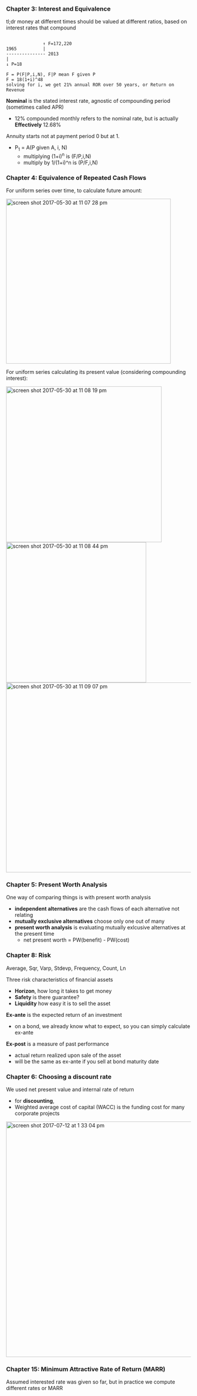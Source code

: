 ### Chapter 3: Interest and Equivalence
tl;dr money at different times should be valued at different ratios, based on interest rates that compound
```

              ↑ F=172,220
1965          |
--------------- 2013
|
↓ P=18

F = P(F|P,i,N), F|P mean F given P
F = 18(1+i)^48
solving for i, we get 21% annual ROR over 50 years, or Return on Revenue
```

**Nominal** is the stated interest rate, agnostic of compounding period (sometimes called APR)
- 12% compounded monthly refers to the nominal rate, but is actually **Effectively** 12.68%

Annuity starts not at payment period 0 but at 1.
- P<sub>1</sub> = A(P given A, i, N)
  - multiplying (1+i)<sup>n</sup> is (F/P,i,N)
  - multiply by 1/(1+i)^n is (P/F,i,N)

### Chapter 4: Equivalence of Repeated Cash Flows

For uniform series over time, to calculate future amount:

<img width="449" alt="screen shot 2017-05-30 at 11 07 28 pm"  alt="uniform series" src="https://cloud.githubusercontent.com/assets/7998752/26614184/d629a0cc-458c-11e7-9a84-ea0f84119caa.png">

For uniform series calculating its present value (considering compounding interest):

<img width="424" alt="screen shot 2017-05-30 at 11 08 19 pm" alt="" src="https://cloud.githubusercontent.com/assets/7998752/26614195/e4bd599e-458c-11e7-92b7-188104538876.png">



<img width="382" alt="screen shot 2017-05-30 at 11 08 44 pm" src="https://cloud.githubusercontent.com/assets/7998752/26614208/f4466da6-458c-11e7-8571-7b68232d3970.png">


<img width="517" alt="screen shot 2017-05-30 at 11 09 07 pm" src="https://cloud.githubusercontent.com/assets/7998752/26614229/03d360a8-458d-11e7-8cd9-894712fe2ac4.png">

### Chapter 5: Present Worth Analysis
One way of comparing things is with present worth analysis
- **independent alternatives** are the cash flows of each alternative not relating 
- **mutually exclusive alternatives** choose only one out of many
- **present worth analysis** is evaluating mutually exlcusive alternatives at the present time
  - net present worth = PW(benefit) - PW(cost)

### Chapter 8: Risk
Average, Sqr, Varp, Stdevp, Frequency, Count, Ln

Three risk characteristics of financial assets
- **Horizon**, how long it takes to get money
- **Safety** is there guarantee?
- **Liquidity** how easy it is to sell the asset

**Ex-ante** is the expected return of an investment
- on a bond, we already know what to expect, so you can simply calculate ex-ante

**Ex-post** is a measure of past performance
- actual return realized upon sale of the asset
- will be the same as ex-ante if you sell at bond maturity date


### Chapter 6: Choosing a discount rate
We used net present value and internal rate of return
- for **discounting**,  
- Weighted average cost of capital (WACC) is the funding cost for many corporate projects

<img width="641" alt="screen shot 2017-07-12 at 1 33 04 pm" src="https://user-images.githubusercontent.com/7998752/28131059-b697443a-6706-11e7-98cd-4f2c16f90ae6.png">

### Chapter 15: Minimum Attractive Rate of Return (MARR)
Assumed interested rate was given so far, but in practice we compute different rates or MARR

